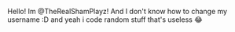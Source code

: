 Hello! Im @TheRealShamPlayz! And I don't know how to change my username :D
and yeah i code random stuff that's useless 😂
